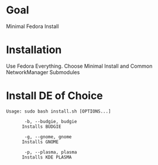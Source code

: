 # Goal

Minimal Fedora Install

# Installation

Use Fedora Everything.
Choose Minimal Install and Common NetworkManager Submodules

# Install DE of Choice

```
Usage: sudo bash install.sh [OPTIONS...]
    
       -b, --budgie, budgie
      Installs BUDGIE
       
       -g, --gnome, gnome
      Installs GNOME
      
       -p, --plasma, plasma
      Installs KDE PLASMA
      
```

